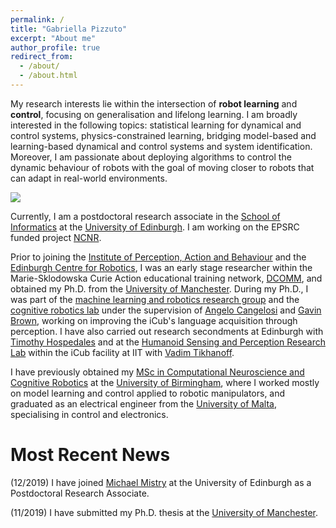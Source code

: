 ```yaml
---
permalink: /
title: "Gabriella Pizzuto"
excerpt: "About me"
author_profile: true
redirect_from: 
  - /about/
  - /about.html
---
```


My research interests lie within the intersection of **robot learning** and **control**, focusing on generalisation and lifelong learning. I am broadly interested in the following topics: statistical learning for dynamical and control systems, physics-constrained learning, bridging model-based and learning-based dynamical and control systems and system identification. Moreover, I am passionate about deploying algorithms to control the dynamic behaviour of robots with the goal of moving closer to robots that can adapt in real-world environments.

<img src='/images/500x300.png'>

Currently, I am a postdoctoral research associate in the [School of Informatics](https://www.ed.ac.uk/informatics) at the [University of Edinburgh](https://www.ed.ac.uk/). I am working on the EPSRC funded project [NCNR](https://www.ncnr.org.uk/).

Prior to joining the [Institute of Perception, Action and Behaviour](http://web.inf.ed.ac.uk/ipab) and the [Edinburgh Centre for Robotics](https://www.edinburgh-robotics.org/), I was an early stage researcher within the Marie-Sklodowska Curie Action educational training network, [DCOMM](http://www.dcomm.eu/), and obtained my Ph.D. from the [University of Manchester](https://www.manchester.ac.uk/). During my Ph.D., I was part of the [machine learning and robotics research group](https://www.cs.manchester.ac.uk/research/expertise/machine-learning-and-robotics/) and the [cognitive robotics lab](https://corolab.github.io/) under the supervision of [Angelo Cangelosi](https://www.research.manchester.ac.uk/portal/angelo.cangelosi.html) and [Gavin Brown](http://www.cs.man.ac.uk/~gbrown/), working on improving the iCub's language acquisition through perception. I have also carried out research secondments at Edinburgh with [Timothy Hospedales](http://homepages.inf.ed.ac.uk/thospeda/) and at the [Humanoid Sensing and Perception Research Lab](https://www.iit.it/research/lines/humanoid-sensing-and-perception) within the iCub facility at IIT with [Vadim Tikhanoff](https://www.iit.it/people/vadim-tikhanoff). 

I have previously obtained my [MSc in Computational Neuroscience and Cognitive Robotics](https://www.birmingham.ac.uk/research/activity/cncr/index.aspx) at the [University of Birmingham](https://www.birmingham.ac.uk/index.aspx), where I worked mostly on model learning and control applied to robotic manipulators, and graduated as an electrical engineer from the [University of Malta](https://www.um.edu.mt/), specialising in control and electronics.


Most Recent News
======

(12/2019) I have joined [Michael Mistry](https://www.edinburgh-robotics.org/academics/michael-mistry) at the University of Edinburgh as a Postdoctoral Research Associate.

(11/2019) I have submitted my Ph.D. thesis at the [University of Manchester](https://www.cs.manchester.ac.uk/).


